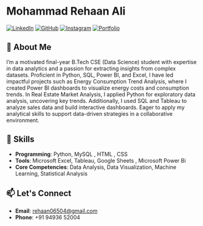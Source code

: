 # Mohammad Rehaan Ali

[![LinkedIn](https://img.shields.io/badge/-LinkedIn-blue?style=flat&logo=linkedin&logoColor=white)](https://www.linkedin.com/in/mohammad-rehaan-ali-882429285/)
[![GitHub](https://img.shields.io/badge/-GitHub-black?style=flat&logo=github&logoColor=white)](https://github.com/MohammadRehaanAli/)
[![Instagram](https://img.shields.io/badge/-Instagram-E4405F?style=flat&logo=instagram&logoColor=white)](https://www.instagram.com/_.reh.aan_/)
[![Portfolio](https://img.shields.io/badge/-Portfolio-green?style=flat&logo=google-chrome&logoColor=white)](http://datascienceportfol.io/rehaanali)

## 👋 About Me
I’m a motivated final-year B.Tech CSE (Data Science) student with expertise in data analytics and a 
passion for extracting insights from complex datasets. Proficient in Python, SQL, Power BI, and Excel, I 
have led impactful projects such as Energy Consumption Trend Analysis, where I created Power BI 
dashboards to visualize energy costs and consumption trends. In Real Estate Market Analysis, I 
applied Python for exploratory data analysis, uncovering key trends. Additionally, I used SQL and 
Tableau to analyze sales data and build interactive dashboards. Eager to apply my analytical skills to 
support data-driven strategies in a collaborative environment.

## 🌟 Skills
- **Programming**: Python, MySQL , HTML , CSS
- **Tools**: Microsoft Excel, Tableau, Google Sheets , Microsoft Power Bi
- **Core Competencies**: Data Analysis, Data Visualization, Machine Learning, Statistical Analysis

## 📫 Let's Connect
- **Email**: [rehaan06504@gmail.com](mailto:rehaan06504@gmail.com)
- **Phone**: +91 94936 52004
